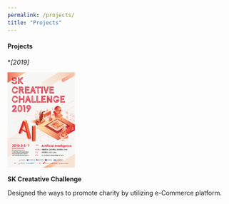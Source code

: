```yaml
---
permalink: /projects/
title: "Projects"
---
```

#### Projects
**[2019]* 


<img src="/assets/images/skcc_poster.png" width="30%" height="30%" title="skcc_poster" alt="SKCC"></img>


**SK Creatative Challenge** 

Designed the ways to promote charity by utilizing e-Commerce platform. 

